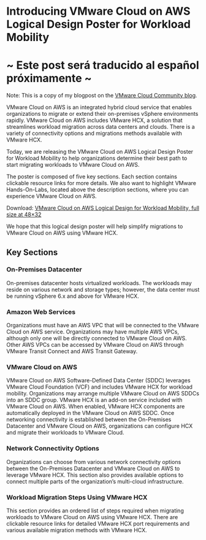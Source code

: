 # Introducing VMware Cloud on AWS Logical Design Poster for Workload Mobility

# ~ Este post será traducido al español próximamente ~

Note: This is a copy of my blogpost on the [VMware Cloud Community blog][vmware-cloud-blog-link].

VMware Cloud on AWS is an integrated hybrid cloud service that enables organizations to migrate or extend their on-premises vSphere environments rapidly. VMware Cloud on AWS includes VMware HCX, a solution that streamlines workload migration across data centers and clouds. There is a variety of connectivity options and migrations methods available with VMware HCX.

Today, we are releasing the VMware Cloud on AWS Logical Design Poster for Workload Mobility to help organizations determine their best path to start migrating workloads to VMware Cloud on AWS.

The poster is composed of five key sections. Each section contains clickable resource links for more details. We also want to highlight VMware Hands-On-Labs, located above the description sections, where you can experience VMware Cloud on AWS.

Download: [VMware Cloud on AWS Logical Design for Workload Mobility, full size at 48×32][poster-download-link-2]

We hope that this logical design poster will help simplify migrations to VMware Cloud on AWS using VMware HCX. 

## Key Sections

### On-Premises Datacenter
On-premises datacenter hosts virtualized workloads. The workloads may reside on various network and storage types; however, the data center must be running vSphere 6.x and above for VMware HCX.
### Amazon Web Services
Organizations must have an AWS VPC that will be connected to the VMware Cloud on AWS service. Organizations may have multiple AWS VPCs, although only one will be directly connected to VMware Cloud on AWS. Other AWS VPCs can be accessed by VMware Cloud on AWS through VMware Transit Connect and AWS Transit Gateway. 
### VMware Cloud on AWS
VMware Cloud on AWS Software-Defined Data Center (SDDC) leverages VMware Cloud Foundation (VCF) and includes VMware HCX for workload mobility. Organizations may arrange multiple VMware Cloud on AWS SDDCs into an SDDC group. VMware HCX is an add-on service included with VMware Cloud on AWS. When enabled, VMware HCX components are automatically deployed in the VMware Cloud on AWS SDDC. Once networking connectivity is established between the On-Premises Datacenter and VMware Cloud on AWS, organizations can configure HCX and migrate their workloads to VMware Cloud.
### Network Connectivity Options
Organizations can choose from various network connectivity options between the On-Premises Datacenter and VMware Cloud on AWS to leverage VMware HCX. This section also provides available options to connect multiple parts of the organization’s multi-cloud infrastructure.
### Workload Migration Steps Using VMware HCX
This section provides an ordered list of steps required when migrating workloads to VMware Cloud on AWS using VMware HCX. There are clickable resource links for detailed VMware HCX port requirements and various available migration methods with VMware HCX.



[vmware-cloud-blog-link]: https://blogs.vmware.com/cloud/2021/10/13/introducing-vmware-cloud-on-aws-logical-design-poster-for-workload-mobility/
[poster-download-link]: https://www.vmware.com/content/dam/digitalmarketing/vmware/en/pdf/docs/vmw-vmcloud-on-aws-logical-design.pdf
[poster-download-link-2]: https://288clouds.com/images/VMware_Cloud_on_AWS_Poster-101321.pdf

